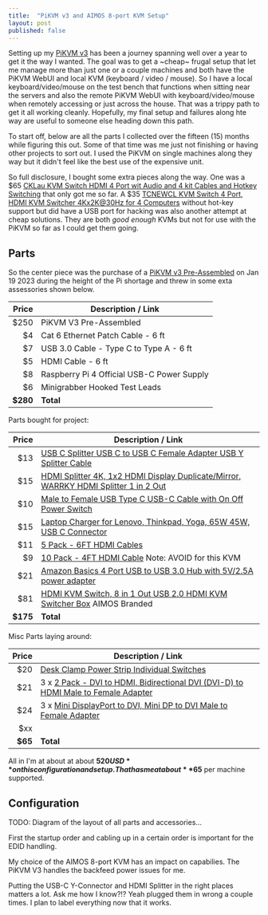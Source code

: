 ```yaml
---
title:  "PiKVM v3 and AIMOS 8-port KVM Setup"
layout: post
published: false
---
```


Setting up my [PiKVM v3](https://docs.pikvm.org/v3/) has been a journey spanning well over a year to get it the way I wanted. The goal was to get a ~cheap~ frugal setup that let me manage more than just one or a couple machines and both have the PiKVM WebUI and local KVM (keyboard / video / mouse). So I have a local keyboard/video/mouse on the test bench that functions when sitting near the servers and also the remote PiKVM WebUI with keyboard/video/mouse when remotely accessing or just across the house. That was a trippy path to get it all working cleanly. Hopefully, my final setup and failures along hte way are useful to someone else heading down this path.

<!-- excerpt-end -->

To start off, below are all the parts I collected over the fifteen (15) months while figuring this out. Some of that time was me just not finishing or having other projects to sort out. I used the PiKVM on single machines along they way but it didn't feel like the best use of the expensive unit.

So full disclosure, I bought some extra pieces along the way. One was a $65 [CKLau KVM Switch HDMI 4 Port wit Audio and 4 kit Cables and Hotkey Switching](https://amzn.to/3U1OiXY) that only got me so far. A $35 [TCNEWCL KVM Switch 4 Port, HDMI KVM Switcher 4Kx2K@30Hz for 4 Computers](https://amzn.to/3xkMhNv) without hot-key support but did have a USB port for hacking was also another attempt at cheap solutions. They are both *good enough* KVMs but not for use with the PiKVM so far as I could get them going.

## Parts

So the center piece was the purchase of a [PiKVM v3 Pre-Assembled](https://cloudfree.shop/product/pikvm-v3-pre-assembled/) on Jan 19 2023 during the height of the Pi shortage and threw in some exta assessories shown below.

| Price | Description / Link |
| -----:| -------- |
| $250 | PiKVM V3 Pre-Assembled |
| $4 | Cat 6 Ethernet Patch Cable - 6 ft |
| $7 | USB 3.0 Cable - Type C to Type A - 6 ft |
| $5 | HDMI Cable - 6 ft |
| $8 | Raspberry Pi 4 Official USB-C Power Supply |
| $6 | Minigrabber Hooked Test Leads |
| **$280** | **Total** |

Parts bought for project:

| Price | Description / Link |
| -----:| -------- |
| $13 | [USB C Splitter USB C to USB C Female Adapter USB Y Splitter Cable](https://amzn.to/3U5C2FG) |
| $15 | [HDMI Splitter 4K, 1x2 HDMI Display Duplicate/Mirror, WARRKY HDMI Splitter 1 in 2 Out](https://amzn.to/3xqMmPV) |
| $10 | [Male to Female USB Type C USB-C Cable with On Off Power Switch](https://amzn.to/43HsLXT) |
| $15 | [Laptop Charger for Lenovo, Thinkpad, Yoga, 65W 45W, USB C Connector](https://amzn.to/3J7OxKW) |
| $11 | [5 Pack - 6FT HDMI Cables](https://amzn.to/3TIT4bC) |
|  $9 | [10 Pack - 4FT HDMI Cable](https://amzn.to/43KNhGR) Note: AVOID for this KVM |
| $21 | [Amazon Basics 4 Port USB to USB 3.0 Hub with 5V/2.5A power adapter](https://amzn.to/3TJ1sI8) |
| $81 | [HDMI KVM Switch, 8 in 1 Out USB 2.0 HDMI KVM Switcher Box](https://amzn.to/43ItIPz) AIMOS Branded |
| **$175** | **Total** |

Misc Parts laying around:

| Price | Description / Link |
| -----:| -------- |
| $20 | [Desk Clamp Power Strip Individual Switches](https://amzn.to/3J5YhoR) |
| $21 | 3 x [2 Pack - DVI to HDMI, Bidirectional DVI (DVI-D) to HDMI Male to Female Adapter](https://amzn.to/4cInJ1i) |
| $24 | 3 x [Mini DisplayPort to DVI, Mini DP to DVI Male to Female Adapter](https://amzn.to/3vEvdBL) |
| $xx | []() |
| **$65** | **Total** |

All in I'm at about at about **$520 USD** on this configuration and setup.  That has me at about **$65** per machine supported.

## Configuration

TODO: Diagram of the layout of all parts and accessories...

First the startup order and cabling up in a certain order is important for the EDID handling.

My choice of the AIMOS 8-port KVM has an impact on capabilies. The PiKVM V3 handles the backfeed power issues for me.

Putting the USB-C Y-Connector and HDMI Splitter in the right places matters a lot.  Ask me how I know?!? Yeah plugged them in wrong a couple times. I plan to label everything now that it works.

